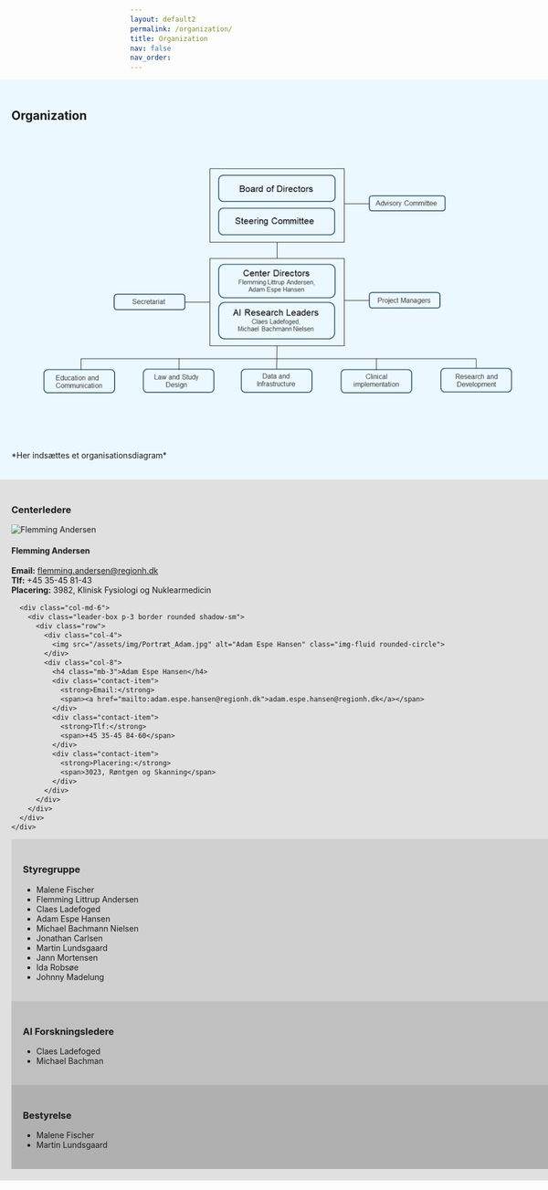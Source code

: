 ```yaml
---
layout: default2
permalink: /organization/
title: Organization
nav: false
nav_order: 
---
```


<!-- Baggrundsfarve for Organization sektion -->
<div style="background-color: #EBF8FF; padding: 20px; width: 100vw; margin-left: calc(50% - 50vw);">
  <h2>Organization</h2>
  <img src="/assets/img/Organisationsdiagram.png" alt="Organizational Diagram">
  <p>*Her indsættes et organisationsdiagram*</p>
</div>

<!-- Ny Baggrundsfarve for Centerledere sektion -->
<div style="background-color: #e0e0e0; padding: 20px; width: 100vw; margin-left: calc(50% - 50vw);">
  <h3>Centerledere</h3>
  <div class="container mt-5">
    <div class="row">
      <div class="col-md-6">
        <div class="leader-box p-3 border rounded shadow-sm">
          <div class="row">
            <div class="col-4">
              <img src="/assets/img/Portræt_Flemming.jpg" alt="Flemming Andersen" class="img-fluid rounded-circle">
            </div>
            <div class="col-8">
              <h4 class="mb-3">Flemming Andersen</h4>
              <div class="contact-item">
                <strong>Email:</strong>
                <span><a href="mailto:flemming.andersen@regionh.dk">flemming.andersen@regionh.dk</a></span>
              </div>
              <div class="contact-item">
                <strong>Tlf:</strong>
                <span>+45 35-45 81-43</span>
              </div>
              <div class="contact-item">
                <strong>Placering:</strong>
                <span>3982, Klinisk Fysiologi og Nuklearmedicin</span>
              </div>
            </div>
          </div>
        </div>
      </div>

      <div class="col-md-6">
        <div class="leader-box p-3 border rounded shadow-sm">
          <div class="row">
            <div class="col-4">
              <img src="/assets/img/Portræt_Adam.jpg" alt="Adam Espe Hansen" class="img-fluid rounded-circle">
            </div>
            <div class="col-8">
              <h4 class="mb-3">Adam Espe Hansen</h4>
              <div class="contact-item">
                <strong>Email:</strong>
                <span><a href="mailto:adam.espe.hansen@regionh.dk">adam.espe.hansen@regionh.dk</a></span>
              </div>
              <div class="contact-item">
                <strong>Tlf:</strong>
                <span>+45 35-45 84-60</span>
              </div>
              <div class="contact-item">
                <strong>Placering:</strong>
                <span>3023, Røntgen og Skanning</span>
              </div>
            </div>
          </div>
        </div>
      </div>
    </div>
  </div>
</div>

<!-- Ny Baggrundsfarve for Styregruppe sektion -->
<div style="background-color: #d0d0d0; padding: 20px; width: 100vw; margin-left: calc(50% - 50vw);">
  <h3>Styregruppe</h3>
  <ul>
    <li>Malene Fischer</li>
    <li>Flemming Littrup Andersen</li>
    <li>Claes Ladefoged</li>
    <li>Adam Espe Hansen</li>
    <li>Michael Bachmann Nielsen</li>
    <li>Jonathan Carlsen</li>
    <li>Martin Lundsgaard</li>
    <li>Jann Mortensen</li>
    <li>Ida Robsøe</li>
    <li>Johnny Madelung</li>
  </ul>
</div>

<!-- Ny Baggrundsfarve for AI Forskningsledere sektion -->
<div style="background-color: #c0c0c0; padding: 20px; width: 100vw; margin-left: calc(50% - 50vw);">
  <h3>AI Forskningsledere</h3>
  <ul>
    <li>Claes Ladefoged</li>
    <li>Michael Bachman</li>
  </ul>
</div>

<!-- Ny Baggrundsfarve for Bestyrelse sektion -->
<div style="background-color: #b0b0b0; padding: 20px; width: 100vw; margin-left: calc(50% - 50vw);">
  <h3>Bestyrelse</h3>
  <ul>
    <li>Malene Fischer</li>
    <li>Martin Lundsgaard</li>
  </ul>
</div>

